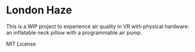 # London Haze

This is a WIP project to experience air quality in VR with physical hardware: an inflatable neck pillow with a programmable air pump.

MIT License
